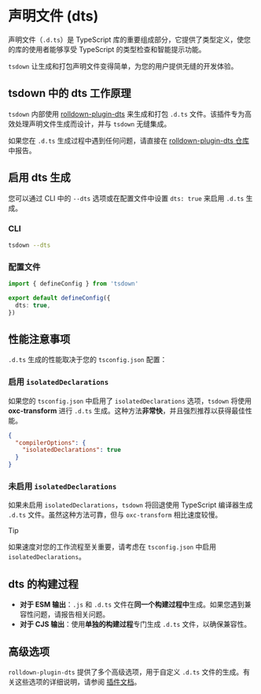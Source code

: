 # 声明文件 (dts)

声明文件（`.d.ts`）是 TypeScript 库的重要组成部分，它提供了类型定义，使您的库的使用者能够享受 TypeScript 的类型检查和智能提示功能。

`tsdown` 让生成和打包声明文件变得简单，为您的用户提供无缝的开发体验。

## tsdown 中的 dts 工作原理

`tsdown` 内部使用 [rolldown-plugin-dts](https://github.com/sxzz/rolldown-plugin-dts) 来生成和打包 `.d.ts` 文件。该插件专为高效处理声明文件生成而设计，并与 `tsdown` 无缝集成。

如果您在 `.d.ts` 生成过程中遇到任何问题，请直接在 [rolldown-plugin-dts 仓库](https://github.com/sxzz/rolldown-plugin-dts/issues)中报告。

## 启用 dts 生成

您可以通过 CLI 中的 `--dts` 选项或在配置文件中设置 `dts: true` 来启用 `.d.ts` 生成。

### CLI

```bash
tsdown --dts
```

### 配置文件

```ts [tsdown.config.ts]
import { defineConfig } from 'tsdown'

export default defineConfig({
  dts: true,
})
```

## 性能注意事项

`.d.ts` 生成的性能取决于您的 `tsconfig.json` 配置：

### 启用 `isolatedDeclarations`

如果您的 `tsconfig.json` 中启用了 `isolatedDeclarations` 选项，`tsdown` 将使用 **oxc-transform** 进行 `.d.ts` 生成。这种方法**非常快**，并且强烈推荐以获得最佳性能。

```json [tsconfig.json]
{
  "compilerOptions": {
    "isolatedDeclarations": true
  }
}
```

### 未启用 `isolatedDeclarations`

如果未启用 `isolatedDeclarations`，`tsdown` 将回退使用 TypeScript 编译器生成 `.d.ts` 文件。虽然这种方法可靠，但与 `oxc-transform` 相比速度较慢。

> [!TIP]
> 如果速度对您的工作流程至关重要，请考虑在 `tsconfig.json` 中启用 `isolatedDeclarations`。

## dts 的构建过程

- **对于 ESM 输出**：`.js` 和 `.d.ts` 文件在**同一个构建过程中**生成。如果您遇到兼容性问题，请报告相关问题。
- **对于 CJS 输出**：使用**单独的构建过程**专门生成 `.d.ts` 文件，以确保兼容性。

## 高级选项

`rolldown-plugin-dts` 提供了多个高级选项，用于自定义 `.d.ts` 文件的生成。有关这些选项的详细说明，请参阅 [插件文档](https://github.com/sxzz/rolldown-plugin-dts#options)。
